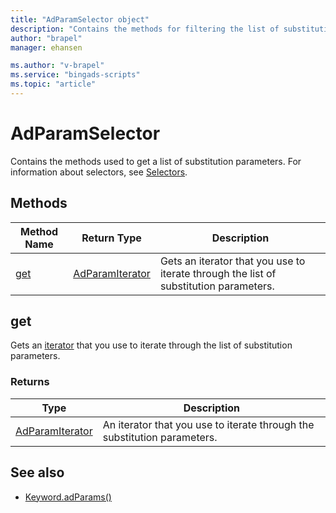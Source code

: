 ```yaml
---
title: "AdParamSelector object"
description: "Contains the methods for filtering the list of substitution parameters to return."
author: "brapel"
manager: ehansen

ms.author: "v-brapel"
ms.service: "bingads-scripts"
ms.topic: "article"
---
```


# AdParamSelector


Contains the methods used to get a list of substitution parameters. For information about selectors, see [Selectors](../concepts/selectors.md).


## Methods

|Method Name|Return Type|Description|
|-|-|-
[get](#get)|[AdParamIterator](AdParamIterator.md)|Gets an iterator that you use to iterate through the list of substitution parameters.



## <a name="get"></a>get
Gets an [iterator](../concepts/iterators.md) that you use to iterate through the list of substitution parameters.

### Returns
|Type|Description|
|-|-
[AdParamIterator](AdParamIterator.md)|An iterator that you use to iterate through the substitution parameters.


## See also

- [Keyword.adParams()](Keyword.md#adparams)